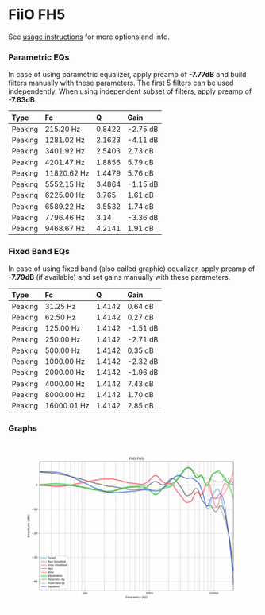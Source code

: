 # FiiO FH5
See [usage instructions](https://github.com/jaakkopasanen/AutoEq#usage) for more options and info.

### Parametric EQs
In case of using parametric equalizer, apply preamp of **-7.77dB** and build filters manually
with these parameters. The first 5 filters can be used independently.
When using independent subset of filters, apply preamp of **-7.83dB**.

| Type    | Fc          |      Q | Gain     |
|:--------|:------------|:-------|:---------|
| Peaking | 215.20 Hz   | 0.8422 | -2.75 dB |
| Peaking | 1281.02 Hz  | 2.1623 | -4.11 dB |
| Peaking | 3401.92 Hz  | 2.5403 | 2.73 dB  |
| Peaking | 4201.47 Hz  | 1.8856 | 5.79 dB  |
| Peaking | 11820.62 Hz | 1.4479 | 5.76 dB  |
| Peaking | 5552.15 Hz  | 3.4864 | -1.15 dB |
| Peaking | 6225.00 Hz  | 3.765  | 1.61 dB  |
| Peaking | 6589.22 Hz  | 3.5532 | 1.74 dB  |
| Peaking | 7796.46 Hz  | 3.14   | -3.36 dB |
| Peaking | 9468.67 Hz  | 4.2141 | 1.91 dB  |

### Fixed Band EQs
In case of using fixed band (also called graphic) equalizer, apply preamp of **-7.79dB**
(if available) and set gains manually with these parameters.

| Type    | Fc          |      Q | Gain     |
|:--------|:------------|:-------|:---------|
| Peaking | 31.25 Hz    | 1.4142 | 0.64 dB  |
| Peaking | 62.50 Hz    | 1.4142 | 0.27 dB  |
| Peaking | 125.00 Hz   | 1.4142 | -1.51 dB |
| Peaking | 250.00 Hz   | 1.4142 | -2.71 dB |
| Peaking | 500.00 Hz   | 1.4142 | 0.35 dB  |
| Peaking | 1000.00 Hz  | 1.4142 | -2.32 dB |
| Peaking | 2000.00 Hz  | 1.4142 | -1.96 dB |
| Peaking | 4000.00 Hz  | 1.4142 | 7.43 dB  |
| Peaking | 8000.00 Hz  | 1.4142 | 1.70 dB  |
| Peaking | 16000.01 Hz | 1.4142 | 2.85 dB  |

### Graphs
![](./FiiO%20FH5.png)